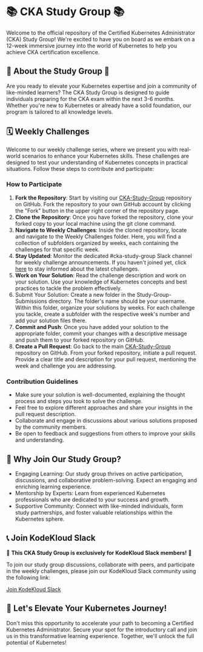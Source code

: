 # 📚 CKA Study Group 📚

Welcome to the official repository of the Certified Kubernetes Administrator (CKA) Study Group! We're excited to have you on board as we embark on a 12-week immersive journey into the world of Kubernetes to help you achieve CKA certification excellence.

## 🌟 About the Study Group 🌟

Are you ready to elevate your Kubernetes expertise and join a community of like-minded learners? The CKA Study Group is designed to guide individuals preparing for the CKA exam within the next 3-6 months. Whether you're new to Kubernetes or already have a solid foundation, our program is tailored to all knowledge levels.

## 🗓️ Weekly Challenges

Welcome to our weekly challenge series, where we present you with real-world scenarios to enhance your Kubernetes skills. These challenges are designed to test your understanding of Kubernetes concepts in practical situations. Follow these steps to contribute and participate:

### How to Participate

1. **Fork the Repository**: Start by visiting our [CKA-Study-Group](https://github.com/kodekloudhub/CKA-Study-Group) repository on GitHub. Fork the repository to your own GitHub account by clicking the "Fork" button in the upper right corner of the repository page.
2. **Clone the Repository**: Once you have forked the repository, clone your forked copy to your local machine using the git clone command.
3. **Navigate to Weekly Challenges**: Inside the cloned repository, locate and navigate to the Weekly Challenges folder. Here, you will find a collection of subfolders organized by weeks, each containing the challenges for that specific week.
4. **Stay Updated**: Monitor the dedicated #cka-study-group Slack channel for weekly challenge announcements. If you haven't joined yet, click [here](https://join.slack.com/t/kodekloud/shared_invite/zt-1zw1zq99v-qBWAcHil9VeaewjmsuvSog) to stay informed about the latest challenges.
5. **Work on Your Solution**: Read the challenge description and work on your solution. Use your knowledge of Kubernetes concepts and best practices to tackle the problem effectively.
6. Submit Your Solution: Create a new folder in the Study-Group-Submissions directory. The folder's name should be your username. Within this folder, organize your solutions by weeks. For each challenge you tackle, create a subfolder with the respective week's number and add your solution files there.
7. **Commit and Push**: Once you have added your solution to the appropriate folder, commit your changes with a descriptive message and push them to your forked repository on GitHub.
8. **Create a Pull Request**: Go back to the main [CKA-Study-Group](https://github.com/kodekloudhub/CKA-Study-Group) repository on GitHub. From your forked repository, initiate a pull request. Provide a clear title and description for your pull request, mentioning the week and challenge you are addressing.

### Contribution Guidelines

- Make sure your solution is well-documented, explaining the thought process and steps you took to solve the challenge.
- Feel free to explore different approaches and share your insights in the pull request description.
- Collaborate and engage in discussions about various solutions proposed by the community members.
- Be open to feedback and suggestions from others to improve your skills and understanding.

## 🎯 Why Join Our Study Group?

- Engaging Learning: Our study group thrives on active participation, discussions, and collaborative problem-solving. Expect an engaging and enriching learning experience.
- Mentorship by Experts: Learn from experienced Kubernetes professionals who are dedicated to your success and growth.
- Supportive Community: Connect with like-minded individuals, form study partnerships, and foster valuable relationships within the Kubernetes sphere.

## 📞 Join KodeKloud Slack

🚀 **This CKA Study Group is exclusively for KodeKloud Slack members!** 🚀

To join our study group discussions, collaborate with peers, and participate in the weekly challenges, please join our KodeKloud Slack community using the following link:

[Join KodeKloud Slack]([https://example.com/kodekloud-slack-invite](https://join.slack.com/t/kodekloud/shared_invite/zt-1zw1zq99v-qBWAcHil9VeaewjmsuvSog))

## 🌱 Let's Elevate Your Kubernetes Journey!

Don't miss this opportunity to accelerate your path to becoming a Certified Kubernetes Administrator. Secure your spot for the introductory call and join us in this transformative learning experience. Together, we'll unlock the full potential of Kubernetes!
